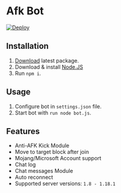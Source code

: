 # Afk Bot
[![Deploy](https://www.herokucdn.com/deploy/button.svg)](https://heroku.com/deploy)

## Installation

 1. [Download](https://github.com/itsmeR1FAI/testbt) latest package.
 2. Download & install [Node.JS](https://nodejs.org/dist/v14.15.4/node-v14.15.4-x64.msi)
 3. Run `npm i`.
 
 ## Usage
 
 1. Configure bot in `settings.json` file.
 2. Start bot with `run node bot.js`.

## Features

 - Anti-AFK Kick Module
 - Move to target block after join
 - Mojang/Microsoft Account support
 - Chat log
 - Chat messages Module
 - Auto reconnect
 - Supported server versions: `1.8 - 1.18.1`

